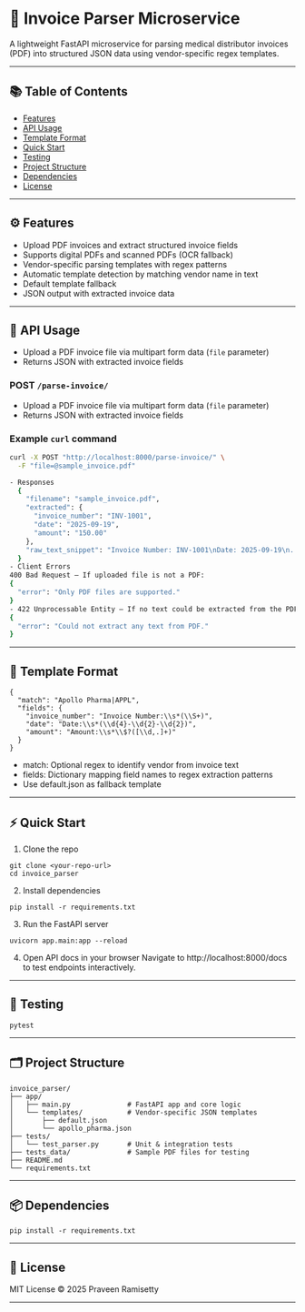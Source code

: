 # 🧾 Invoice Parser Microservice

A lightweight FastAPI microservice for parsing medical distributor invoices (PDF) into structured JSON data using vendor-specific regex templates.

---

## 📚 Table of Contents

- [Features](#features)
- [API Usage](#api-usage)
- [Template Format](#template-format)
- [Quick Start](#quick-start)
- [Testing](#testing)
- [Project Structure](#project-structure)
- [Dependencies](#dependencies)
- [License](#license)

---

## ⚙️ Features

- Upload PDF invoices and extract structured invoice fields
- Supports digital PDFs and scanned PDFs (OCR fallback)
- Vendor-specific parsing templates with regex patterns
- Automatic template detection by matching vendor name in text
- Default template fallback
- JSON output with extracted invoice data

---

## 🚀 API Usage

- Upload a PDF invoice file via multipart form data (`file` parameter)
- Returns JSON with extracted invoice fields

### POST `/parse-invoice/`

- Upload a PDF invoice file via multipart form data (`file` parameter)
- Returns JSON with extracted invoice fields

### Example `curl` command

```bash
curl -X POST "http://localhost:8000/parse-invoice/" \
  -F "file=@sample_invoice.pdf"

- Responses
  {
    "filename": "sample_invoice.pdf",
    "extracted": {
      "invoice_number": "INV-1001",
      "date": "2025-09-19",
      "amount": "150.00"
    },
    "raw_text_snippet": "Invoice Number: INV-1001\nDate: 2025-09-19\n..."
  }
- Client Errors
400 Bad Request – If uploaded file is not a PDF:
{
  "error": "Only PDF files are supported."
}
- 422 Unprocessable Entity – If no text could be extracted from the PDF:
{
  "error": "Could not extract any text from PDF."
}
```
---

## 📑 Template Format
```
{
  "match": "Apollo Pharma|APPL",
  "fields": {
    "invoice_number": "Invoice Number:\\s*(\\S+)",
    "date": "Date:\\s*(\\d{4}-\\d{2}-\\d{2})",
    "amount": "Amount:\\s*\\$?([\\d,.]+)"
  }
}
```
- match: Optional regex to identify vendor from invoice text
- fields: Dictionary mapping field names to regex extraction patterns
- Use default.json as fallback template
---

## ⚡ Quick Start
1. Clone the repo
```
git clone <your-repo-url>
cd invoice_parser
```
2. Install dependencies
```
pip install -r requirements.txt
```
3. Run the FastAPI server
```
uvicorn app.main:app --reload

```
4. Open API docs in your browser
Navigate to http://localhost:8000/docs to test endpoints interactively.

---

## 🧪 Testing

```
pytest

```

---

## 🗂️ Project Structure

```
invoice_parser/
├── app/
│   ├── main.py              # FastAPI app and core logic
│   └── templates/           # Vendor-specific JSON templates
│       ├── default.json
│       └── apollo_pharma.json
├── tests/
│   └── test_parser.py       # Unit & integration tests
├── tests_data/              # Sample PDF files for testing
├── README.md
└── requirements.txt

```

---

## 📦 Dependencies

```
pip install -r requirements.txt
```

---

## 📄 License
MIT License © 2025 Praveen Ramisetty

---
